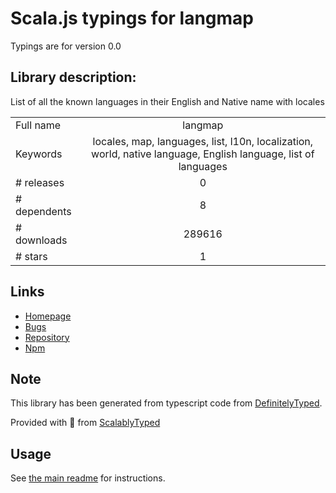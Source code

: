 
# Scala.js typings for langmap

Typings are for version 0.0

## Library description:
List of all the known languages in their English and Native name with locales

|                    |                 |
| ------------------ | :-------------: |
| Full name          | langmap |
| Keywords           | locales, map, languages, list, l10n, localization, world, native language, English language, list of languages |
| # releases         | 0 |
| # dependents       | 8 |
| # downloads        | 289616 |
| # stars            | 1 |

## Links
- [Homepage](https://github.com/alicoding/language-mapping-list#readme)
- [Bugs](https://github.com/alicoding/language-mapping-list/issues)
- [Repository](https://github.com/alicoding/language-mapping-list)
- [Npm](https://www.npmjs.com/package/langmap)
    


## Note
This library has been generated from typescript code from [DefinitelyTyped](https://definitelytyped.org).

Provided with :purple_heart: from [ScalablyTyped](https://github.com/oyvindberg/ScalablyTyped)

## Usage
See [the main readme](../../readme.md) for instructions.


